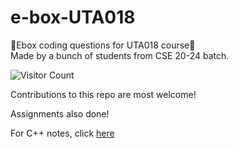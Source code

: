 # e-box-UTA018

🥁Ebox coding questions for UTA018 course🥁 <br>
Made by a bunch of students from CSE 20-24 batch.

![Visitor Count](https://profile-counter.glitch.me/{Concept-Team.e-box-UTA018}/count.svg)
<!--![](https://estruyf-github.azurewebsites.net/api/VisitorHit?user=Concept-Team&repo=e-box-UTA018&countColorcountColor&countColor=%237B1E7A)-->

Contributions to this repo are most welcome!<br>

Assignments also done!

For C++ notes, click [here](https://github.com/Concept-Team/e-box-UTA018/tree/main/Notes)
<!---
# CONTRIBUTING

1. Fork and clone the repository.
2. Navigate into the directory and add upstream URL.
3. Create a separate branch and make updations in it.
4. Push the branch using `git push upstream main`
5. Once done, generate a pull request (PR).

<b>(Make sure to pull the code everytime you start working <br>
Also, run a code formatter before pushing the code)</b>
-->
